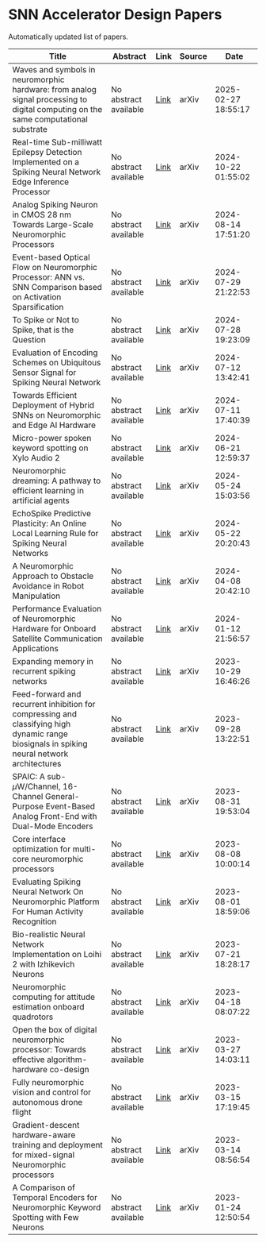 # SNN Accelerator Design Papers

Automatically updated list of papers.

| Title | Abstract | Link | Source | Date |
|-------|----------|------|--------|------|
| Waves and symbols in neuromorphic hardware: from analog signal processing to digital computing on the same computational substrate | No abstract available | [Link](http://arxiv.org/abs/2502.20381v1) | arXiv | 2025-02-27 18:55:17 |
| Real&#45;time Sub&#45;milliwatt Epilepsy Detection Implemented on a Spiking Neural Network Edge Inference Processor | No abstract available | [Link](http://arxiv.org/abs/2410.16613v1) | arXiv | 2024-10-22 01:55:02 |
| Analog Spiking Neuron in CMOS 28 nm Towards Large&#45;Scale Neuromorphic Processors | No abstract available | [Link](http://arxiv.org/abs/2408.07734v1) | arXiv | 2024-08-14 17:51:20 |
| Event&#45;based Optical Flow on Neuromorphic Processor: ANN vs. SNN Comparison based on Activation Sparsification | No abstract available | [Link](http://arxiv.org/abs/2407.20421v1) | arXiv | 2024-07-29 21:22:53 |
| To Spike or Not to Spike, that is the Question | No abstract available | [Link](http://arxiv.org/abs/2407.19566v2) | arXiv | 2024-07-28 19:23:09 |
| Evaluation of Encoding Schemes on Ubiquitous Sensor Signal for Spiking Neural Network | No abstract available | [Link](http://arxiv.org/abs/2407.09260v1) | arXiv | 2024-07-12 13:42:41 |
| Towards Efficient Deployment of Hybrid SNNs on Neuromorphic and Edge AI Hardware | No abstract available | [Link](http://arxiv.org/abs/2407.08704v1) | arXiv | 2024-07-11 17:40:39 |
| Micro&#45;power spoken keyword spotting on Xylo Audio 2 | No abstract available | [Link](http://arxiv.org/abs/2406.15112v1) | arXiv | 2024-06-21 12:59:37 |
| Neuromorphic dreaming: A pathway to efficient learning in artificial agents | No abstract available | [Link](http://arxiv.org/abs/2405.15616v1) | arXiv | 2024-05-24 15:03:56 |
| EchoSpike Predictive Plasticity: An Online Local Learning Rule for Spiking Neural Networks | No abstract available | [Link](http://arxiv.org/abs/2405.13976v2) | arXiv | 2024-05-22 20:20:43 |
| A Neuromorphic Approach to Obstacle Avoidance in Robot Manipulation | No abstract available | [Link](http://arxiv.org/abs/2404.05858v1) | arXiv | 2024-04-08 20:42:10 |
| Performance Evaluation of Neuromorphic Hardware for Onboard Satellite Communication Applications | No abstract available | [Link](http://arxiv.org/abs/2401.06911v1) | arXiv | 2024-01-12 21:56:57 |
| Expanding memory in recurrent spiking networks | No abstract available | [Link](http://arxiv.org/abs/2310.19067v1) | arXiv | 2023-10-29 16:46:26 |
| Feed&#45;forward and recurrent inhibition for compressing and classifying high dynamic range biosignals in spiking neural network architectures | No abstract available | [Link](http://arxiv.org/abs/2309.16425v1) | arXiv | 2023-09-28 13:22:51 |
| SPAIC: A sub&#45;$μ$W/Channel, 16&#45;Channel General&#45;Purpose Event&#45;Based Analog Front&#45;End with Dual&#45;Mode Encoders | No abstract available | [Link](http://arxiv.org/abs/2309.03221v1) | arXiv | 2023-08-31 19:53:04 |
| Core interface optimization for multi&#45;core neuromorphic processors | No abstract available | [Link](http://arxiv.org/abs/2308.04171v1) | arXiv | 2023-08-08 10:00:14 |
| Evaluating Spiking Neural Network On Neuromorphic Platform For Human Activity Recognition | No abstract available | [Link](http://arxiv.org/abs/2308.00787v1) | arXiv | 2023-08-01 18:59:06 |
| Bio&#45;realistic Neural Network Implementation on Loihi 2 with Izhikevich Neurons | No abstract available | [Link](http://arxiv.org/abs/2307.11844v2) | arXiv | 2023-07-21 18:28:17 |
| Neuromorphic computing for attitude estimation onboard quadrotors | No abstract available | [Link](http://arxiv.org/abs/2304.08802v1) | arXiv | 2023-04-18 08:07:22 |
| Open the box of digital neuromorphic processor: Towards effective algorithm&#45;hardware co&#45;design | No abstract available | [Link](http://arxiv.org/abs/2303.15224v1) | arXiv | 2023-03-27 14:03:11 |
| Fully neuromorphic vision and control for autonomous drone flight | No abstract available | [Link](http://arxiv.org/abs/2303.08778v1) | arXiv | 2023-03-15 17:19:45 |
| Gradient&#45;descent hardware&#45;aware training and deployment for mixed&#45;signal Neuromorphic processors | No abstract available | [Link](http://arxiv.org/abs/2303.12167v2) | arXiv | 2023-03-14 08:56:54 |
| A Comparison of Temporal Encoders for Neuromorphic Keyword Spotting with Few Neurons | No abstract available | [Link](http://arxiv.org/abs/2301.09962v1) | arXiv | 2023-01-24 12:50:54 |
